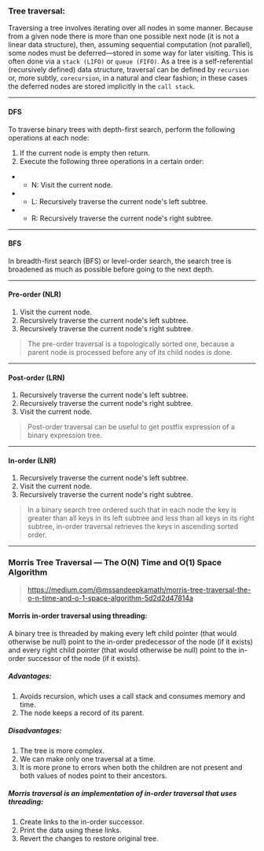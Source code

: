 ### Tree traversal:

Traversing a tree involves iterating over all nodes in some manner. Because from a given node there is more than one possible next node (it is not a linear data structure), then, assuming sequential computation (not parallel), some nodes must be deferred—stored in some way for later visiting. This is often done via a `stack (LIFO)` or `queue (FIFO)`. As a tree is a self-referential (recursively defined) data structure, traversal can be defined by `recursion` or, more subtly, `corecursion`, in a natural and clear fashion; in these cases the deferred nodes are stored implicitly in the `call stack`.

---

#### DFS

To traverse binary trees with depth-first search, perform the following operations at each node:

1. If the current node is empty then return.
2. Execute the following three operations in a certain order:

- - N: Visit the current node.
- - L: Recursively traverse the current node's left subtree.
- - R: Recursively traverse the current node's right subtree.

---

#### BFS

In breadth-first search (BFS) or level-order search, the search tree is broadened as much as possible before going to the next depth.

---

#### Pre-order (NLR)

1. Visit the current node.
2. Recursively traverse the current node's left subtree.
3. Recursively traverse the current node's right subtree.

> The pre-order traversal is a topologically sorted one, because a parent node is processed before any of its child nodes is done.

---

#### Post-order (LRN)

1. Recursively traverse the current node's left subtree.
2. Recursively traverse the current node's right subtree.
3. Visit the current node.

> Post-order traversal can be useful to get postfix expression of a binary expression tree.

---

#### In-order (LNR)

1. Recursively traverse the current node's left subtree.
2. Visit the current node.
3. Recursively traverse the current node's right subtree.

> In a binary search tree ordered such that in each node the key is greater than all keys in its left subtree and less than all keys in its right subtree, in-order traversal retrieves the keys in ascending sorted order.

---

### Morris Tree Traversal — The O(N) Time and O(1) Space Algorithm

> https://medium.com/@mssandeepkamath/morris-tree-traversal-the-o-n-time-and-o-1-space-algorithm-5d2d2d47814a

#### Morris in-order traversal using threading:

A binary tree is threaded by making every left child pointer (that would otherwise be null) point to the in-order predecessor of the node (if it exists) and every right child pointer (that would otherwise be null) point to the in-order successor of the node (if it exists).

##### Advantages:

1. Avoids recursion, which uses a call stack and consumes memory and time.
2. The node keeps a record of its parent.

##### Disadvantages:

1. The tree is more complex.
2. We can make only one traversal at a time.
3. It is more prone to errors when both the children are not present and both values of nodes point to their ancestors.

##### Morris traversal is an implementation of in-order traversal that uses threading:

1. Create links to the in-order successor.
2. Print the data using these links.
3. Revert the changes to restore original tree.
